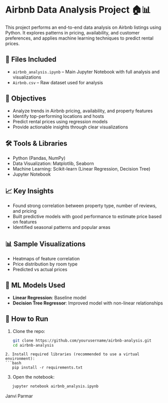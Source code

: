 # Airbnb Data Analysis Project 🏠📊

This project performs an end-to-end data analysis on Airbnb listings using Python. It explores patterns in pricing, availability, and customer preferences, and applies machine learning techniques to predict rental prices.

## 📁 Files Included

- `airbnb_analysis.ipynb` – Main Jupyter Notebook with full analysis and visualizations
- `Airbnb.csv` – Raw dataset used for analysis

## 🚀 Objectives

- Analyze trends in Airbnb pricing, availability, and property features
- Identify top-performing locations and hosts
- Predict rental prices using regression models
- Provide actionable insights through clear visualizations

## 🛠️ Tools & Libraries

- Python (Pandas, NumPy)
- Data Visualization: Matplotlib, Seaborn
- Machine Learning: Scikit-learn (Linear Regression, Decision Tree)
- Jupyter Notebook

## 📈 Key Insights

- Found strong correlation between property type, number of reviews, and pricing
- Built predictive models with good performance to estimate price based on features
- Identified seasonal patterns and popular areas

## 📊 Sample Visualizations

- Heatmaps of feature correlation
- Price distribution by room type
- Predicted vs actual prices

## 🧠 ML Models Used

- **Linear Regression**: Baseline model
- **Decision Tree Regressor**: Improved model with non-linear relationships

## 📄 How to Run

1. Clone the repo:
   ```bash
   git clone https://github.com/yourusername/airbnb-analysis.git
   cd airbnb-analysis
```
2. Install required libraries (recommended to use a virtual environment):
```bash
   pip install -r requirements.txt
```
3. Open the notebook:
``` bash
   jupyter notebook airbnb_analysis.ipynb
```

Janvi Parmar
